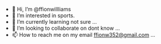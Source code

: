 - 👋 Hi, I’m @ffionwillliams
- 👀 I’m interested in sports.
- 🌱 I’m currently learning not sure   ...
- 💞️ I’m looking to collaborate on dont know ...
- 📫 How to reach me on my email ffionw352@gmail.com ...

<!---
ffionwillliams/ffionwillliams is a ✨ special ✨ repository because its `README.md` (this file) appears on your GitHub profile.
You can click the Preview link to take a look at your changes.
--->
